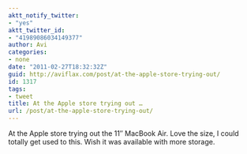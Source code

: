 ```yaml
---
aktt_notify_twitter:
- "yes"
aktt_twitter_id:
- "41989086034149377"
author: Avi
categories:
- none
date: "2011-02-27T18:32:32Z"
guid: http://aviflax.com/post/at-the-apple-store-trying-out/
id: 1317
tags:
- tweet
title: At the Apple store trying out …
url: /post/at-the-apple-store-trying-out/
---
```

At the Apple store trying out the 11&#8243; MacBook Air. Love the size, I could totally get used to this. Wish it was available with more storage.